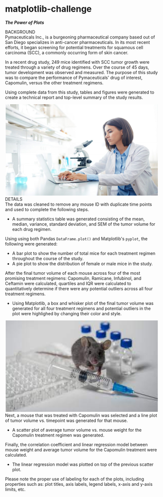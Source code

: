 # matplotlib-challenge
***The Power of Plots***

BACKGROUND<br>
Pymaceuticals Inc., is a burgeoning pharmaceutical company based out of San Diego specializes in anti-cancer pharmaceuticals. In its most recent efforts, it began screening for potential treatments for squamous cell carcinoma (SCC), a commonly occurring form of skin cancer.

In a recent drug study, 249 mice identified with SCC tumor growth were treated through a variety of drug regimens. Over the course of 45 days, tumor development was observed and measured. The purpose of this study was to compare the performance of Pymaceuticals' drug of interest, Capomulin, versus the other treatment regimens. 

Using complete data from this study, tables and figures were generated to create a technical report and top-level summary of the study results.<br>
<div align="center"><img src="static/images/scientist.jpg" width="500" height="300"/></div>
DETAILS<br>
The data was cleaned to remove any mouse ID with duplicate time points and used to complete the following steps.<br>

- A summary statistics table was generated consisting of the mean, median, variance, standard deviation, and SEM of the tumor volume for each drug regimen.<br>

Using using both Pandas `DataFrame.plot()` and Matplotlib's `pyplot`, the following were generated:<br>
- A bar plot to show the number of total mice for each treatment regimen throughout the course of the study.
- A pie plot to show the distribution of female or male mice in the study.<br>

After the final tumor volume of each mouse across four of the most promising treatment regimens: Capomulin, Ramicane, Infubinol, and Ceftamin were calculated, quartiles and IQR were calculated to quantitatively determine if there were any potential outliers across all four treatment regimens.<br>

- Using Matplotlib, a box and whisker plot of the final tumor volume was generated for all four treatment regimens and potential outliers in the plot were highlighed by changing their color and style.<br>
<div align="center"><img src="static/images/lab mouse.jpg" width="500" height="300"/></div>
Next, a mouse that was treated with Capomulin was selected and a line plot of tumor volume vs. timepoint was generated for that mouse.<br>

- A scatter plot of average tumor volume vs. mouse weight for the Capomulin treatment regimen was generated.<br>

Finally, the correlation coefficient and linear regression model between mouse weight and average tumor volume for the Capomulin treatment were calculated. 
  - The linear regression model was plotted on top of the previous scatter plot.<br>

Please note the proper use of labeling for each of the plots, including properties such as: plot titles, axis labels, legend labels, x-axis and y-axis limits, etc.
